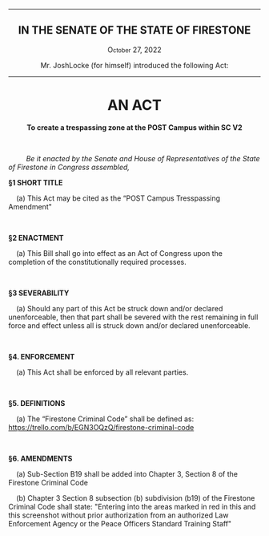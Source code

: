 <div align="center">

---

<h2><b>IN THE SENATE OF THE STATE OF FIRESTONE</b></h2>

<p>O<small>ctober</small> 27, 2022</p>

Mr. JoshLocke (for himself) introduced the following Act:

---

<h1><b>AN ACT</b></h1>

**To create a trespassing zone at the POST Campus within SC V2**

</div>

<br/>

&nbsp;&nbsp;&nbsp;&nbsp;&nbsp;&nbsp;&nbsp;&nbsp; _Be it enacted by the Senate and House of Representatives of the State of Firestone in Congress assembled,_

**§1 SHORT TITLE**

&nbsp;&nbsp;&nbsp; (a) This Act may be cited as the “POST Campus Tresspassing Amendment" 

<br/>

**§2 ENACTMENT**

&nbsp;&nbsp;&nbsp; (a) This Bill shall go into effect as an Act of Congress upon the completion of the constitutionally required processes.

<br/>

**§3 SEVERABILITY**

&nbsp;&nbsp;&nbsp; (a) Should any part of this Act be struck down and/or declared unenforceable, then that part shall be severed with the rest remaining in full force and effect unless all is struck down and/or declared unenforceable.


<br/>

**§4. ENFORCEMENT**

&nbsp;&nbsp;&nbsp; (a) This Act shall be enforced by all relevant parties.

<br/>

**§5. DEFINITIONS**

&nbsp;&nbsp;&nbsp; (a) The “Firestone Criminal Code” shall be defined as: https://trello.com/b/EGN3OQzQ/firestone-criminal-code 

<br/>

**§6. AMENDMENTS**

&nbsp;&nbsp;&nbsp; (a) Sub-Section B19 shall be added into Chapter 3, Section 8 of the Firestone Criminal Code

&nbsp;&nbsp;&nbsp; (b) Chapter 3 Section 8 subsection (b) subdivision (b19) of the Firestone Criminal Code shall state: "Entering into the areas marked in red in this and this screenshot without prior authorization from an authorized Law Enforcement Agency or the Peace Officers Standard Training Staff"



<br/>    
